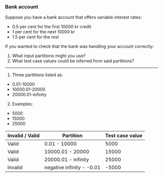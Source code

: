 ### Bank account
Suppose you have a bank account that offers variable interest rates:

- 0.5 per cent for the first 10000 kr credit
- 1 per cent for the next 10000 kr
- 1.5 per cent for the rest

If you wanted to check that the bank was handling your account correctly: 
1. What input partitions might you use?
2. What test case values could be inferred from said partitions?


-----



1. Three partitions listed as:
- 0.01-10000
- 10000.01-20000
- 20000.01-infinity

2. Examples:
- 5000
- 15000
- 25000


| Invalid / Valid    | Partition         | Test case value |
| --------           | ----------------- | --------|
| Valid            | 0.01 - 10000        |  5000   |
| Valid           | 10000.01 - 20000    |  15000  |
| Valid              | 20000.01 - infinity |  25000  |
| Invalid              | negative infinity - -0.01 |  -5000  |


